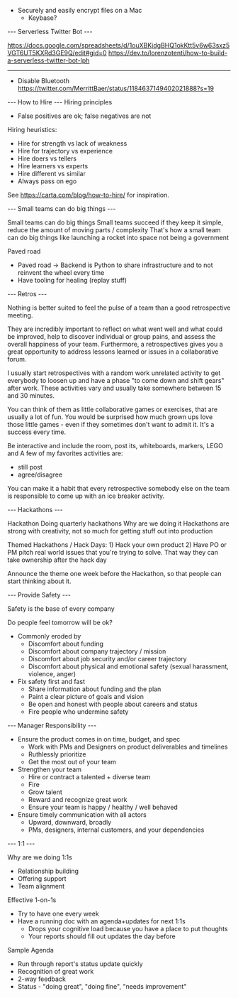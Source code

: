 - Securely and easily encrypt files on a Mac
  - Keybase?

--- Serverless Twitter Bot ---

https://docs.google.com/spreadsheets/d/1ouXBKjdgBHQ1okKtt5v6w63sxz5VGT6UT5KXRd3GE9Q/edit#gid=0
https://dev.to/lorenzotenti/how-to-build-a-serverless-twitter-bot-lph

---

- Disable Bluetooth https://twitter.com/MerrittBaer/status/1184637149402021888?s=19

--- How to Hire ---
Hiring principles
- False positives are ok; false negatives are not

Hiring heuristics:
- Hire for strength vs lack of weakness
- Hire for trajectory vs experience
- Hire doers vs tellers
- Hire learners vs experts
- Hire different vs similar
- Always pass on ego

See https://carta.com/blog/how-to-hire/ for inspiration.

--- Small teams can do big things ---

Small teams can do big things
Small teams succeed if they keep it simple, reduce the amount of moving parts / complexity
That's how a small team can do big things like launching a rocket into space not being a government

Paved road
- Paved road -> Backend is Python to share infrastructure and to not reinvent the wheel every time
- ‎Have tooling for healing (replay stuff)

--- Retros ---

Nothing is better suited to feel the pulse of a team than a good retrospective meeting.

They are incredibly important to reflect on what went well and what could be improved, help to discover individual or group pains, and assess the overall happiness of your team. Furthermore, a retrospectives gives you a great opportunity to address lessons learned or issues in a collaborative forum.

I usually start retrospectives with a random work unrelated activity to get everybody to loosen up and have a phase "to come down and shift gears" after work. These activities vary and usually take somewhere between 15 and 30 minutes.

You can think of them as little collaborative games or exercises, that are usually a lot of fun. You would be surprised how much grown ups love those little games - even if they sometimes don't want to admit it. It's a success every time.

Be interactive and include the room, post its, whiteboards, markers, LEGO and
A few of my favorites activities are:

- still post
- agree/disagree

You can make it a habit that every retrospective somebody else on the team is responsible to come up with an ice breaker activity.


--- Hackathons ---

Hackathon
Doing quarterly hackathons
Why are we doing it
Hackathons are strong with creativity, not so much for getting stuff out into production


Themed Hackathons / Hack Days: 1) Hack your own product 2) Have PO or PM pitch real world issues that you're trying to solve. That way they can take ownership after the hack day

Announce the theme one week before the Hackathon, so that people can start thinking about it.

--- Provide Safety ---

Safety is the base of every company

Do people feel tomorrow will be ok?

- Commonly eroded by
  - Discomfort about funding
  - Discomfort about company trajectory / mission
  - Discomfort about job security and/or career trajectory
  - Discomfort about physical and emotional safety (sexual harassment, violence, anger)
- Fix safety first and fast
  - Share information about funding and the plan
  - Paint a clear picture of goals and vision
  - Be open and honest with people about careers and status
  - Fire people who undermine safety

--- Manager Responsibility ---

- Ensure the product comes in on time, budget, and spec
  - Work with PMs and Designers on product deliverables and timelines
  - Ruthlessly prioritize
  - Get the most out of your team
- Strengthen your team
  - Hire or contract a talented + diverse team
  - Fire
  - Grow talent
  - Reward and recognize great work
  - Ensure your team is happy / healthy / well behaved
- Ensure timely communication with all actors
  - Upward, downward, broadly
  - PMs, designers, internal customers, and your dependencies

--- 1:1 ---

Why are we doing 1:1s
- Relationship building
- Offering support
- Team alignment

Effective 1-on-1s
- Try to have one every week
- Have a running doc with an agenda+updates for next 1:1s
  - Drops your cognitive load because you have a place to put thoughts
  - Your reports should fill out updates the day before

Sample Agenda
- Run through report's status update quickly
- Recognition of great work
- 2-way feedback
- Status - "doing great", "doing fine", "needs improvement"
